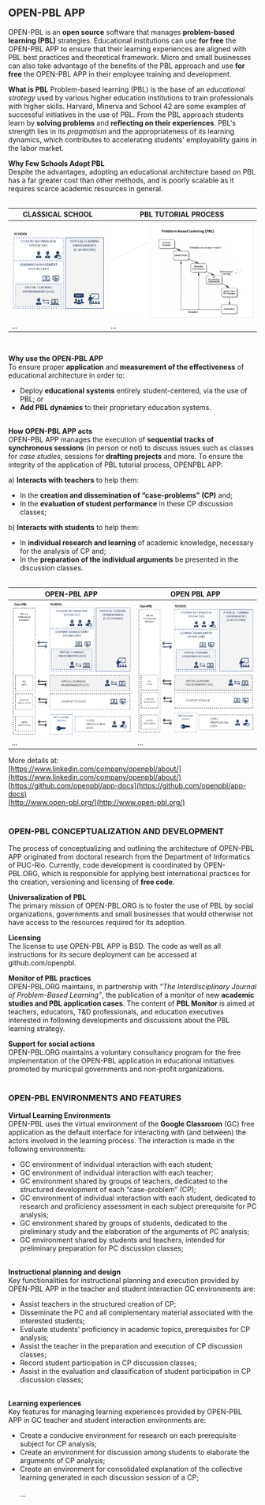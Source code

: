 ## OPEN-PBL APP 

OPEN-PBL is an **open source** software that manages **problem-based learning (PBL)** strategies. Educational institutions can use **for free** the OPEN-PBL APP to ensure that their learning experiences are aligned with PBL best practices and theoretical framework. Micro and small businesses can also take advantage of the benefits of the PBL approach and use **for free** the OPEN-PBL APP in their employee training and development.<br>

**What is PBL**
Problem-based learning (PBL) is the base of an *educational strategy* used by various higher education institutions to train professionals with higher skills. Harvard, Minerva and School 42 are some examples of successful initiatives in the use of PBL. From the PBL approach students learn by **solving problems** and **reflecting on their experiences**. PBL's strength lies in its *pragmatism* and the appropriateness of its learning dynamics, which contributes to accelerating students' employability gains in the labor market. <br>

**Why Few Schools Adopt PBL** <br>
Despite the advantages, adopting an educational architecture based on PBL has a far greater cost than other methods, and is poorly scalable as it requires scarce academic resources in general. <br><br> 

CLASSICAL SCHOOL | PBL TUTORIAL PROCESS
------------ | -------------
![Image1](/images/classical_school.png) | ![Image2](/images/pbl_process.png)
... | ...

<br>

**Why use the OPEN-PBL APP** <br>
To ensure proper **application** and **measurement of the effectiveness** of educational architecture in order to:
- Deploy **educational systems** entirely student-centered, via the use of PBL; or
- **Add PBL dynamics** to their proprietary education systems.<br><br>

**How OPEN-PBL APP acts** <br>
OPEN-PBL APP manages the execution of **sequential tracks of synchronous sessions** (in person or not) to discuss issues such as classes for *case studies*, sessions for **drafting projects** and more. To ensure the integrity of the application of PBL tutorial process, OPENPBL APP:

a) **Interacts with teachers** to help them:<br>
- In the **creation and dissemination of “case-problems” (CP)** and;
- In the **evaluation of student performance** in these CP discussion classes;

b) **Interacts with students** to help them:<br>
- In **individual research and learning** of academic knowledge, necessary for the analysis of CP and;
- In the **preparation of the individual arguments** be presented in the discussion classes. <br><br>

OPEN-PBL APP | OPEN PBL APP
------------ | -------------
![Image1](/images/openpbl_overall1.png) | ![Image2](/images/openpbl_overall1.png)
... | ...


More details at:<br>
[https://www.linkedin.com/company/openpbl/about/](https://www.linkedin.com/company/openpbl/about/) <br>
[https://github.com/openpbl/app-docs](https://github.com/openpbl/app-docs) <br>
[http://www.open-pbl.org/](http://www.open-pbl.org/) <br><br>


### OPEN-PBL CONCEPTUALIZATION AND DEVELOPMENT 

The process of conceptualizing and outlining the architecture of OPEN-PBL APP originated from doctoral research from the Department of Informatics of PUC-Rio. Currently, code development is coordinated by OPEN-PBL.ORG, which is responsible for applying best international practices for the creation, versioning and licensing of **free code**. <br>

**Universalization of PBL** <br>
The primary mission of OPEN-PBL.ORG is to foster the use of PBL by social organizations, governments and small businesses that would otherwise not have access to the resources required for its adoption. <br>

**Licensing** <br>
The license to use OPEN-PBL APP is BSD. The code as well as all instructions for its secure deployment can be accessed at github.com/openpbl. <br>

**Monitor of PBL practices**<br>
OPEN-PBL.ORG maintains, in partnership with *”The Interdisciplinary Journal of Problem-Based Learning”*, the publication of a monitor of new **academic studies and PBL application cases**. The content of **PBL Monitor** is aimed at teachers, educators, T&D professionals, and education executives interested in following developments and discussions about the PBL learning strategy. <br>

**Support for social actions** <br>
OPEN-PBL.ORG maintains a voluntary consultancy program for the free implementation of the OPEN-PBL application in educational initiatives promoted by municipal governments and non-profit organizations.<br><br>

### OPEN-PBL ENVIRONMENTS AND FEATURES 

**Virtual Learning Environments** <br>
OPEN-PBL uses the virtual environment of the **Google Classroom** (GC)  free application as the default interface for interacting with (and between) the actors involved in the learning process. The interaction is made in the following environments:
- GC environment of individual interaction with each student;
- GC environment of individual interaction with each teacher;
- GC environment shared by groups of teachers, dedicated to the structured development of each “case-problem” (CP); 
- GC environment of individual interaction with each student, dedicated to research and proficiency assessment in each subject prerequisite for PC analysis;
- GC environment shared by groups of students, dedicated to the preliminary study and the elaboration of the arguments of PC analysis;
- GC environment shared by students and teachers, intended for preliminary preparation for PC discussion classes;<br><br>

**Instructional planning and design** <br>
Key functionalities for instructional planning and execution provided by OPEN-PBL APP in the teacher and student interaction GC environments are: 
- Assist teachers in the structured creation of CP;
- Disseminate the PC and all complementary material associated with the interested students;
- Evaluate students' proficiency in academic topics, prerequisites for CP analysis;
- Assist the teacher in the preparation and execution of CP discussion classes;
- Record student participation in CP discussion classes;
- Assist in the evaluation and classification of student participation in CP discussion classes;<br><br>

**Learning experiences** <br>
Key features for managing learning experiences provided by OPEN-PBL APP in GC teacher and student interaction environments are: 
- Create a conducive environment for research on each prerequisite subject for CP analysis;
- Create an environment for discussion among students to elaborate the arguments of CP analysis;
- Create an environment for consolidated explanation of the collective learning generated in each discussion session of a CP;<br><br>
... 



